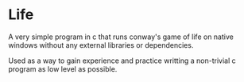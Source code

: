 # Life
A very simple program in c that runs conway's game of life on native windows without any external libraries or dependencies.

Used as a way to gain experience and practice writting a non-trivial c program as low level as possible.
